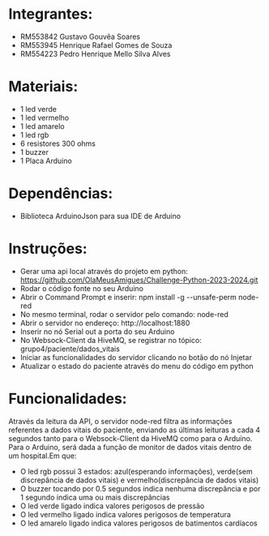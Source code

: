 # Integrantes:
- RM553842 Gustavo Gouvêa Soares
- RM553945 Henrique Rafael Gomes de Souza
- RM554223 Pedro Henrique Mello Silva Alves

# Materiais:
- 1 led verde
- 1 led vermelho
- 1 led amarelo
- 1 led rgb
- 6 resistores 300 ohms
- 1 buzzer
- 1 Placa Arduino

# Dependências:
- Biblioteca ArduinoJson para sua IDE de Arduino

# Instruções:
- Gerar uma api local através do projeto em python:
https://github.com/OlaMeusAmigues/Challenge-Python-2023-2024.git
- Rodar o código fonte no seu Arduino
- Abrir o Command Prompt e inserir:
npm install -g --unsafe-perm node-red
- No mesmo terminal, rodar o servidor pelo comando:
node-red
- Abrir o servidor no endereço: http://localhost:1880
- Inserir no nó Serial out a porta do seu Arduino
- No Websock-Client da HiveMQ, se registrar no tópico:
grupo4/paciente/dados_vitais
- Iniciar as funcionalidades do servidor clicando no botão do nó Injetar
- Atualizar o estado do paciente através do menu do código em python

# Funcionalidades:
Através da leitura da API, o servidor node-red filtra as informações referentes a dados vitais do paciente, enviando as últimas leituras a cada 4 segundos tanto para o Websock-Client da HiveMQ como para o Arduino.
Para o Arduino, será dada a função de monitor de dados vitais dentro de um hospital.Em que:
- O led rgb possui 3 estados: azul(esperando informações), verde(sem discrepância de dados vitais) e vermelho(discrepância de dados vitais)
- O buzzer tocando por 0.5 segundos indica nenhuma discrepância e por 1 segundo indica uma ou mais discrepâncias
- O led verde ligado indica valores perigosos de pressão
- O led vermelho ligado indica valores perigosos de temperatura
- O led amarelo ligado indica valores perigosos de batimentos cardíacos
